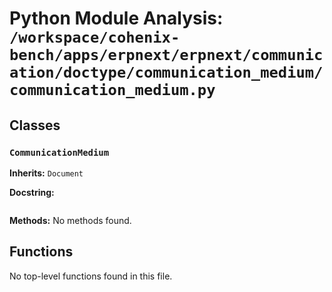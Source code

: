 # Python Module Analysis: `/workspace/cohenix-bench/apps/erpnext/erpnext/communication/doctype/communication_medium/communication_medium.py`

## Classes

### `CommunicationMedium`
**Inherits:** `Document`


**Docstring:**
```

```

**Methods:**
No methods found.




## Functions

No top-level functions found in this file.
